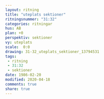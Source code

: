 ```yaml
---
layout: ritning
title: "uteplats sektioner"
ritningsnummer: "31:32"
categories: ritningar
hus: AB
plan: +0
perspektiv: sektioner
vy: uteplats
scale:  0:0
drawing: 31-32_uteplats_sektioner_13794531
tags:
 - ritning
 - 31:32
 - sektioner
date: 1986-02-20
modified: 2020-04-18
comments: true
share: true
---
```

